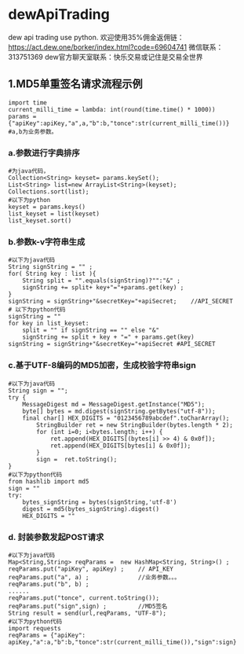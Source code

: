# dewApiTrading
dew api trading use python.
欢迎使用35%佣金返佣链：
https://act.dew.one/borker/index.html?code=69604741
微信联系：313751369
dew官方聊天室联系：快乐交易或记住是交易全世界
## 1.MD5单重签名请求流程示例

    import time
    current_milli_time = lambda: int(round(time.time() * 1000))
    params = {"apiKey":apiKey,"a",a,"b":b,"tonce":str(current_milli_time())} 
    #a,b为业务参数。

### a.参数进行字典排序
    #为java代码，
    Collection<String> keyset= params.keySet(); 
    List<String> list=new ArrayList<String>(keyset);  
    Collections.sort(list);
    #以下为python
    keyset = params.keys()
    list_keyset = list(keyset)
    list_keyset.sort()
### b.参数k-v字符串生成
    #以下为java代码
    String signString = "" ;     
    for( String key : list ){
	    String split = "".equals(signString)?"":"&" ;
	    signString += split+ key+"="+params.get(key) ;
    }
    signString = signString+"&secretKey="+apiSecret;    //API_SECRET
    # 以下为python代码
    signString = ""
    for key in list_keyset:
        split = "" if signString == "" else "&"
        signString += split + key + "=" + params.get(key)
    signString = signString+"&secretKey="+apiSecret #API_SECRET


### c.基于UTF-8编码的MD5加密，生成校验字符串sign
    #以下为java代码
    String sign = "";
    try {
        MessageDigest md = MessageDigest.getInstance("MD5");
        byte[] bytes = md.digest(signString.getBytes("utf-8"));
        final char[] HEX_DIGITS = "0123456789abcdef".toCharArray();
	        StringBuilder ret = new StringBuilder(bytes.length * 2);
	        for (int i=0; i<bytes.length; i++) {
		        ret.append(HEX_DIGITS[(bytes[i] >> 4) & 0x0f]);
		        ret.append(HEX_DIGITS[bytes[i] & 0x0f]);
	        }
	        sign =  ret.toString();
    }
    #以下为python代码
    from hashlib import md5
    sign = ""
    try:
        bytes_signString = bytes(signString,'utf-8')
        digest = md5(bytes_signString).digest()
        HEX_DIGITS = ""


### d. 封装参数发起POST请求
    #以下为java代码
    Map<String,String> reqParams =  new HashMap<String, String>() ;
    reqParams.put("apiKey", apiKey) ;    // API_KEY
    reqParams.put("a", a) ;              //业务参数。。。
    reqParams.put("b", b) ; 
    ...... 
    reqParams.put("tonce", current.toString());
    reqParams.put("sign",sign) ;         //MD5签名
    String result = send(url,reqParams, "UTF-8");
    #以下为python代码
    import requests
    reqParams = {"apiKey": apiKey,"a":a,"b":b,"tonce":str(current_milli_time()),"sign":sign}
    

        